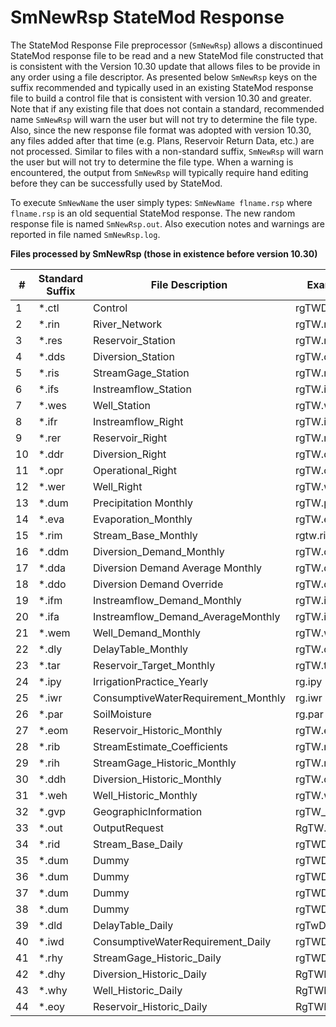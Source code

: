 # SmNewRsp StateMod Response #

The StateMod Response File preprocessor (`SmNewRsp`) allows a discontinued StateMod response file to be read and a new StateMod file constructed 
that is consistent with the Version 10.30 update that allows files to be provide in any order using a file descriptor. As presented below `SmNewRsp` 
keys on the suffix recommended and typically used in an existing StateMod response file to build a control file that is consistent with version 10.30 
and greater. Note that if any existing file that does not contain a standard, recommended name `SmNewRsp` will warn the user but will not try to 
determine the file type. Also, since the new response file format was adopted with version 10.30, any files added after that time (e.g. Plans, 
Reservoir Return Data, etc.) are not processed. Similar to files with a non-standard suffix, `SmNewRsp` will warn the user but will not try to determine 
the file type. When a warning is encountered, the output from `SmNewRsp` will typically require hand editing before they can be successfully used by 
StateMod.

To execute `SmNewName` the user simply types: `SmNewName flname.rsp` where `flname.rsp` is an old sequential StateMod response. The new random response 
file is named `SmNewRsp.out`. Also execution notes and warnings are reported in file named `SmNewRsp.log`.

**Files processed by SmNewRsp (those in existence before version 10.30)**

| # 			| Standard Suffix 				| File Description 						| Example Name			|
| ------------	| ------------------------		| ---------------------------			| --------------------	|
|  1			| *.ctl							| Control								| rgTWD.ctl                                                                                                                                                                                                                                                       
|  2			| *.rin							| River_Network							| rgTW.rin                                                                                                                                                                                                                                                        
|  3			| *.res							| Reservoir_Station						| rgTW.res                                                                                                                                                                                                                                                        
|  4			| *.dds							| Diversion_Station 					| rgTW.dds                                                                                                                                                                                                                                                        
|  5			| *.ris							| StreamGage_Station 					| rgTW.ris                                                                                                                                                                                                                                                        
|  6			| *.ifs							| Instreamflow_Station					| rgTW.ifs                                                                                                                                                                                                                                                        
|  7			| *.wes							| Well_Station         					| rgTW.wes                                                                                                                                                                                                                                                        
|  8			| *.ifr							| Instreamflow_Right    				| rgTW.ifr                                                                                                                                                                                                                                                        
|  9			| *.rer							| Reservoir_Right        				| rgTW.rer                                                                                                                                                                                                                                                        
| 10			| *.ddr							| Diversion_Right						| rgTW.ddr                                                                                                                                                                                                                                                        
| 11			| *.opr							| Operational_Right						| rgTW.opr                                                                                                                                                                                                                                                        
| 12			| *.wer							| Well_Right							| rgTW.wer                                                                                                                                                                                                                                                        
| 13			| *.dum							| Precipitation Monthly					| rgTW.pre                                                                                                                                                                                                                                                      
| 14			| *.eva							| Evaporation_Monthly					| rgTW.eva                                                                                                                                                                                                                                                        
| 15			| *.rim							| Stream_Base_Monthly					| rgtw.rim                                                                                                                                                                                                                                                        
| 16			| *.ddm							| Diversion_Demand_Monthly				| rgTW.ddm                                                                                                                                                                                                                                                        
| 17			| *.dda							| Diversion Demand Average Monthly		| rgTW.dda                                                                                                                                                                                                                                                        
| 18			| *.ddo							| Diversion Demand Override				| rgTW.ddo                                                                                                                                                                                                                                                       
| 19			| *.ifm							| Instreamflow_Demand_Monthly			| rgTW.ifm                                                                                                                                                                                                                                                        
| 20			| *.ifa							| Instreamflow_Demand_AverageMonthly	| rgTW.ifa                                                                                                                                                                                                                                                        
| 21			| *.wem							| Well_Demand_Monthly					| rgTW.wem                                                                                                                                                                                                                                                        
| 22			| *.dly							| DelayTable_Monthly 					| rgTW.dly                                                                                                                                                                                                                                                        
| 23			| *.tar							| Reservoir_Target_Monthly				| rgTW.tar                                                                                                                                                                                                                                                        
| 24			| *.ipy							| IrrigationPractice_Yearly				| rg.ipy                                                                                                                                                                                                                                                          
| 25			| *.iwr							| ConsumptiveWaterRequirement_Monthly	| rg.iwr                                                                                                                                                                                                                                                          
| 26			| *.par							| SoilMoisture							| rg.par                                                                                                                                                                                                                                                          
| 27			| *.eom							| Reservoir_Historic_Monthly			| rgTW.eom                                                                                                                                                                                                                                                        
| 28			| *.rib							| StreamEstimate_Coefficients			| rgTW.rib                                                                                                                                                                                                                                                        
| 29			| *.rih							| StreamGage_Historic_Monthly			| rgTW.rih                                                                                                                                                                                                                                                        
| 30			| *.ddh							| Diversion_Historic_Monthly			| rgTW.ddh                                                                                                                                                                                                                                                        
| 31			| *.weh							| Well_Historic_Monthly					| rgTW.weh                                                                                                                                                                                                                                                        
| 32			| *.gvp							| GeographicInformation					| rgTW_StateMod.gvp                                                                                                                                                                                                                                           
| 33			| *.out							| OutputRequest							| RgTW.out                                                                                                                                                                                                                                                         
| 34			| *.rid							| Stream_Base_Daily						| rgTWD.rid                                                                                                                                                                                                                                                       
| 35			| *.dum							| Dummy									| rgTWD.dum                                                                                                                                                                                                                                                       
| 36			| *.dum							| Dummy									| rgTWD.dum                                                                                                                                                                                                                                                       
| 37			| *.dum							| Dummy									| rgTWD.dum                                                                                                                                                                                                                                                       
| 38			| *.dum							| Dummy									| rgTWD.dum                                                                                                                                                                                                                                                       
| 39			| *.dld							| DelayTable_Daily						| rgTwD.dld                                                                                                                                                                                                                                                       
| 40			| *.iwd							| ConsumptiveWaterRequirement_Daily		| rgTWD.iwd                                                                                                                                                                                                                                                       
| 41			| *.rhy							| StreamGage_Historic_Daily				| rgTWD.rhy                                                                                                                                                                                                                                                       
| 42			| *.dhy							| Diversion_Historic_Daily 				| RgTWD.dhy                                                                                                                                                                                                                                                       
| 43			| *.why							| Well_Historic_Daily					| RgTWD.why                                                                                                                                                                                                                                                       
| 44			| *.eoy							| Reservoir_Historic_Daily				| RgTWD.eoy                                                                                                                                                                                                                                                       

